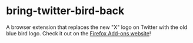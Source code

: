 # bring-twitter-bird-back
A browser extension that replaces the new "X" logo on Twitter with the old blue bird logo.
Check it out on the [Firefox Add-ons website](https://addons.mozilla.org/en-US/firefox/addon/bring-the-twitter-bird-back/)!